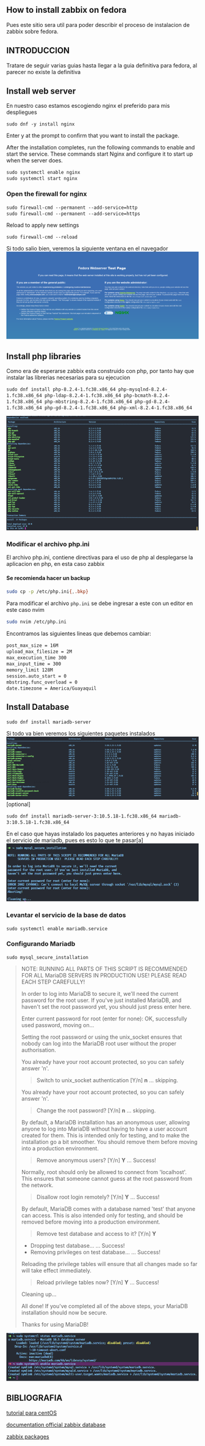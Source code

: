 How to install zabbix on fedora 
------------------------------------------------
Pues este sitio sera util para poder describir el proceso de instalacion de zabbix sobre fedora.

## INTRODUCCION
Tratare de seguir varias guias hasta llegar a la guia definitiva para fedora, al parecer no existe la definitiva

## Install web server
En nuestro caso estamos escogiendo nginx el preferido para mis despliegues

```shell
sudo dnf -y install nginx
```

Enter y at the prompt to confirm that you want to install the package.

After the installation completes, run the following commands to enable and start
the service. These commands start Nginx and configure it to start up when the
server does.

```shell
sudo systemctl enable nginx
sudo systemctl start nginx
```
### Open the firewall for nginx

```shell
sudo firewall-cmd --permanent --add-service=http
sudo firewall-cmd --permanent --add-service=https
```
Reload to apply new settings
```shell
sudo firewall-cmd --reload
```

Si todo salio bien, veremos la siguiente ventana en el navegador
![Alt text](nginxFedora.png)

## Install php libraries
Como era de esperarse zabbix esta construido con php, por tanto hay que instalar las librerias necesarias para su ejecucion

```shell
sudo dnf install php-8.2.4-1.fc38.x86_64 php-mysqlnd-8.2.4-1.fc38.x86_64 php-ldap-8.2.4-1.fc38.x86_64 php-bcmath-8.2.4-1.fc38.x86_64 php-mbstring-8.2.4-1.fc38.x86_64 php-gd-8.2.4-1.fc38.x86_64 php-gd-8.2.4-1.fc38.x86_64 php-xml-8.2.4-1.fc38.x86_64
```
![Alt text](php-libraries.png)


### Modificar el archivo php.ini


El archivo php.ini, contiene directivas para el uso de php al desplegarse la aplicacion en php, en esta caso zabbix
#### Se recomienda hacer un backup
```bash
sudo cp -p /etc/php.ini{,.bkp}
```

Para modificar el archivo `php.ini` se debe ingresar a este con un editor en este caso nvim

```bash
sudo nvim /etc/php.ini
```

Encontramos las siguientes lineas que debemos cambiar:

```text
post_max_size = 16M
upload_max_filesize = 2M
max_execution_time 300
max_input_time = 300
memory_limit 128M
session.auto_start = 0
mbstring.func_overload = 0
date.timezone = America/Guayaquil
```
## Install Database
```shell
sudo dnf install mariadb-server
```
Si todo va bien veremos los siguientes paquetes instalados
![Alt text](mariadbserverpackage.png)
[optional]
```shell
sudo dnf install mariadb-server-3:10.5.18-1.fc38.x86_64 mariadb-3:10.5.18-1.fc38.x86_64 
```
En el caso que hayas instalado los paquetes anteriores y no hayas iniciado el servicio de mariadb, pues es esto lo que te pasar[a]
![Alt text](mysql-secure-installationC.png)

### Levantar el servicio de la base de datos
```shell
sudo systemctl enable mariadb.service 
```


### Configurando Mariadb

```shell
sudo mysql_secure_installation       
```

>NOTE: RUNNING ALL PARTS OF THIS SCRIPT IS RECOMMENDED FOR ALL MariaDB
      SERVERS IN PRODUCTION USE!  PLEASE READ EACH STEP CAREFULLY!
>
>In order to log into MariaDB to secure it, we'll need the current
>password for the root user. If you've just installed MariaDB, and
>haven't set the root password yet, you should just press enter here.
>
>Enter current password for root (enter for none): 
>OK, successfully used password, moving on...
>
>Setting the root password or using the unix_socket ensures that nobody
>can log into the MariaDB root user without the proper authorisation.
>
>You already have your root account protected, so you can safely answer 'n'.
>
>>Switch to unix_socket authentication [Y/n] **n**
> ... skipping.
>
>You already have your root account protected, so you can safely answer 'n'.
>
>>Change the root password? [Y/n] **n**
> ... skipping.
>
>By default, a MariaDB installation has an anonymous user, allowing anyone
>to log into MariaDB without having to have a user account created for
>them.  This is intended only for testing, and to make the installation
>go a bit smoother.  You should remove them before moving into a
>production environment.
>
>>Remove anonymous users? [Y/n] **Y**
> ... Success!
>
>Normally, root should only be allowed to connect from 'localhost'.  This
>ensures that someone cannot guess at the root password from the network.
>
>>Disallow root login remotely? [Y/n] **Y**
> ... Success!
>
>By default, MariaDB comes with a database named 'test' that anyone can
>access.  This is also intended only for testing, and should be removed
>before moving into a production environment.
>
>>Remove test database and access to it? [Y/n] **Y**
> - Dropping test database...
> ... Success!
> - Removing privileges on test database...
> ... Success!
>
>Reloading the privilege tables will ensure that all changes made so far
>will take effect immediately.
>
>>Reload privilege tables now? [Y/n] **Y**
> ... Success!
>
>Cleaning up...
>
>All done!  If you've completed all of the above steps, your MariaDB
>installation should now be secure.
>
>Thanks for using MariaDB!




![Alt text](mysqlenableservice.png)
## BIBLIOGRAFIA

[tutorial para centOS](https://www.tecmint.com/install-and-configure-zabbix-monitoring-on-debian-centos-rhel/)

[documentation official zabbix database](https://www.zabbix.com/documentation/6.4/en/manual/appendix/install/db_scripts)

[zabbix packages](https://www.zabbix.com/download?zabbix=6.4&os_distribution=red_hat_enterprise_linux&os_version=9&components=server_frontend_agent&db=mysql&ws=apache)

